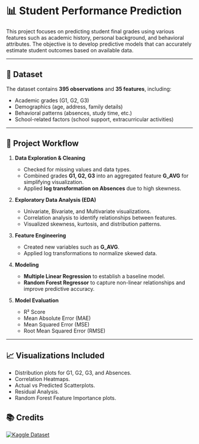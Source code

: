 # 📊 Student Performance Prediction

This project focuses on predicting student final grades using various features such as academic history, personal background, and behavioral attributes. The objective is to develop predictive models that can accurately estimate student outcomes based on available data.

---

## 📂 Dataset
The dataset contains **395 observations** and **35 features**, including:
- Academic grades (G1, G2, G3)
- Demographics (age, address, family details)
- Behavioral patterns (absences, study time, etc.)
- School-related factors (school support, extracurricular activities)

---

## 📝 Project Workflow
1. **Data Exploration & Cleaning**
   - Checked for missing values and data types.
   - Combined grades **G1, G2, G3** into an aggregated feature **G_AVG** for simplifying visualization.
   - Applied **log transformation on Absences** due to high skewness.

2. **Exploratory Data Analysis (EDA)**
   - Univariate, Bivariate, and Multivariate visualizations.
   - Correlation analysis to identify relationships between features.
   - Visualized skewness, kurtosis, and distribution patterns.

3. **Feature Engineering**
   - Created new variables such as **G_AVG**.
   - Applied log transformations to normalize skewed data.

4. **Modeling**
   - **Multiple Linear Regression** to establish a baseline model.
   - **Random Forest Regressor** to capture non-linear relationships and improve predictive accuracy.

5. **Model Evaluation**
   - R² Score
   - Mean Absolute Error (MAE)
   - Mean Squared Error (MSE)
   - Root Mean Squared Error (RMSE)

---

## 📈 Visualizations Included
- Distribution plots for G1, G2, G3, and Absences.
- Correlation Heatmaps.
- Actual vs Predicted Scatterplots.
- Residual Analysis.
- Random Forest Feature Importance plots.

## 📚 Credits
[![Kaggle Dataset](https://img.shields.io/badge/Kaggle-Student%20Performance-blue?logo=kaggle)](https://www.kaggle.com/datasets/devansodariya/student-performance-data/data) 


